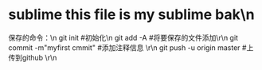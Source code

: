 # sublime this file is my sublime bak\n
保存的命令：\n
git init #初始化\n
git add -A  #将要保存的文件添加\r\n
git commit -m"myfirst cmmit"  #添加注释信息 \r\n
git push -u origin master   #上传到github \r\n
